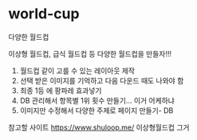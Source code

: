 # world-cup
다양한 월드컵

이상형 월드컵, 급식 월드컵 등 다양한 월드컵을 만들자!!!

<ol>
  <li>월드컵 같이 고를 수 있는 레이아웃 제작</li>
  <li>선택 받은 이미지를 기억하고 다음 다운드 때도 나와야 함</li>
  <li>최종 1등 에 팡파레 효과넣기</li>
  <li>DB 관리해서 항목별 1위 횟수 만들기... 이거 어케하냐</li>
  <li>이미지만 수정해서 다양한 주제로 페이지 만들기- DB</li>
</ol>


참고할 사이트
https://www.shuloop.me/
이상형월드컵 그거
